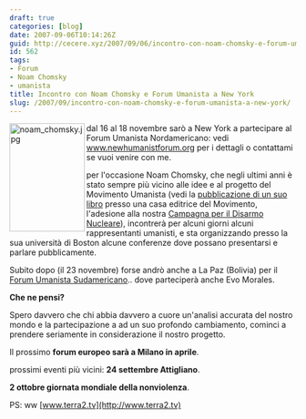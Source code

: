 ```yaml
---
draft: true
categories: [blog]
date: 2007-09-06T10:14:26Z
guid: http://cecere.xyz/2007/09/06/incontro-con-noam-chomsky-e-forum-umanista-a-new-york/
id: 562
tags:
- Forum
- Noam Chomsky
- umanista
title: Incontro con Noam Chomsky e Forum Umanista a New York
slug: /2007/09/incontro-con-noam-chomsky-e-forum-umanista-a-new-york/
---
```


<img src="http://cecere.xyz/wp-content/uploads/sites/3/2007/09/noam_chomsky.jpg" title="noam_chomsky.jpg" alt="noam_chomsky.jpg" align="left" height="190" width="132" />dal 16 al 18 novembre sarò a New York a partecipare al Forum Umanista Nordamericano: vedi <a href="http://www.newhumanistforum.org" target="_blank">www.newhumanistforum.org</a> per i dettagli o contattami se vuoi venire con me.

per l'occasione Noam Chomsky, che negli ultimi anni è stato sempre più vicino alle idee e al progetto del Movimento Umanista (vedi la <a href="http://multimage.org/index.php?sezione=libro&id=22" target="_blank">pubblicazione di un suo libro</a> presso una casa editrice del Movimento, l'adesione alla nostra <a href="http://www.europeforpeace.eu/" target="_blank">Campagna per il Disarmo Nucleare</a>), incontrerà per alcuni giorni alcuni rappresentanti umanisti, e sta organizzando presso la sua università di Boston alcune conferenze dove possano presentarsi e parlare pubblicamente.

Subito dopo (il 23 novembre) forse andrò anche a La Paz (Bolivia) per il [Forum Umanista Sudamericano](http://www.forohumanistalatinoamericano.org/).. dove parteciperà anche Evo Morales.

**Che ne pensi?**

Spero davvero che chi abbia davvero a cuore un'analisi accurata del nostro mondo e la partecipazione a ad un suo profondo cambiamento, cominci a prendere seriamente in considerazione il nostro progetto.

Il prossimo **forum europeo sarà a Milano in aprile**.
  
prossimi eventi più vicini: **24 settembre Attigliano**.
  
 **2 ottobre giornata mondiale della nonviolenza**.

PS: ww [www.terra2.tv](http://www.terra2.tv)